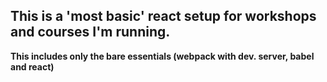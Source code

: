 ## This is a 'most basic' react setup for workshops and courses I'm running.
**This includes only the bare essentials  (webpack with dev. server, babel and react)**